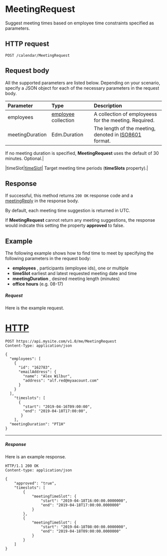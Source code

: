 
# MeetingRequest
Suggest meeting times based on employee time constraints specified as parameters.


## HTTP request

```http
POST /calendar/MeetingRequest
```

## Request body
All the supported parameters are listed below. Depending on your scenario, specify a JSON object for each of the necessary parameters in the request body.


| Parameter	   | Type	|Description|
|:---------------|:--------|:----------|
|employees|[employee](../resources/employee.md) collection|A collection of employeess for the meeting.  Required.|
|meetingDuration|Edm.Duration|The length of the meeting, denoted in [ISO8601](https://www.iso.org/iso/iso8601) format. 

 
 If no meeting duration is specified, **MeetingRequest** uses the default of 30 minutes. Optional.|
 
 
|timeSlot|[timeSlot](../resources/timeslot.md)| Target meeting time periods (**timeSlots** property).|

## Response

If successful, this method returns `200 OK` response code and a [meetingReply](../resources/meetingreply.md) in the response body.

By default, each meeting time suggestion is returned in UTC.

If **MeetingRequest** cannot return any meeting suggestions, the response would indicate
this setting the property **approved** to false.


## Example

The following example shows how to find time to meet by specifying the following parameters in the request body:

- **employees** , participants (employee ids), one or multiple
- **timeSlot** earliest and latest requested meeting date and time
- **meetingDuration** , desired meeting length (minutes) 
- **office hours** (e.g. 08-17)


##### Request
Here is the example request.

# [HTTP](#tab/http)

```http
POST https://api.mysite.com/v1.0/me/MeetingRequest
Content-Type: application/json

{
  "employees": [
    {
      "id": "162783",  
      "emailAddress": {
        "name": "Alex Wilbur",
        "address": "alf.red@myaacount.com"
      }
    }
  ],  
    "timeslots": [
      {
        "start": "2019-04-16T09:00:00",  
        "end": "2019-04-18T17:00:00",  
       }
    ],  
  "meetingDuration": "PT1H"
}
```
---

##### Response
Here is an example response.

```http
HTTP/1.1 200 OK
Content-type: application/json

{
    "approved": "true",
    "timeslots": [
		{            
			"meetingTimeSlot": {
                "start": "2019-04-18T16:00:00.0000000",
                "end": "2019-04-18T17:00:00.0000000"
            }
        },
		{
            "meetingTimeSlot": {
                "start": "2019-04-18T08:00:00.0000000",
                "end": "2019-04-18T09:00:00.0000000"
            }
        }        
    ]
}
```
